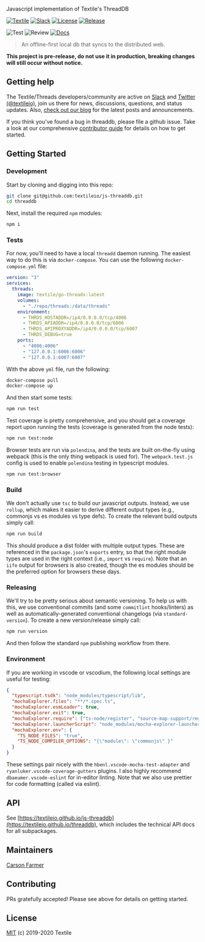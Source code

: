 Javascript implementation of Textile's ThreadDB

[![Textile](https://img.shields.io/badge/made%20by-Textile-informational.svg)](https://textile.io)
[![Slack](https://img.shields.io/badge/slack-slack.textile.io-informational.svg)](https://slack.textile.io)
[![License](https://img.shields.io/github/license/textileio/js-threaddb.svg)](./LICENSE)
[![Release](https://img.shields.io/github/release/textileio/js-threaddb.svg)](https://github.com/textileio/js-threaddb/releases/latest)

![Test](https://github.com/textileio/js-threaddb/workflows/Test/badge.svg)
![Review](https://github.com/textileio/js-threaddb/workflows/Review/badge.svg)
[![Docs](https://github.com/textileio/js-threaddb/workflows/Docs/badge.svg)](https://textileio.github.io/js-threaddb)

> An offline-first local db that syncs to the distributed web.

**This project is pre-release, do not use it in production, breaking changes will still occur without notice.**

## Getting help

The Textile/Threads developers/community are active on [Slack](https://slack.textile.io/) and
[Twitter (@textileio)](https://twitter.com/textileio), join us there for news, discussions,
questions, and status updates. Also, [check out our blog](https://blog.textile.io) for the
latest posts and announcements.

If you think you've found a bug in threaddb, please file a github issue. Take a look at our
comprehensive [contributor guide](#contributing) for details on how to get started.

## Getting Started

### Development

Start by cloning and digging into this repo:

```bash
git clone git@github.com:textileio/js-threaddb.git
cd threaddb
```

Next, install the required `npm` modules:

```bash
npm i
```

### Tests

For now, you'll need to have a local `threadd` daemon running. The easiest way to do this is via
`docker-compose`. You can use the following `docker-compose.yml` file:

```yml
version: "3"
services:
  threads:
    image: textile/go-threads:latest
    volumes:
      - "./repo/threads:/data/threads"
    environment:
      - THRDS_HOSTADDR=/ip4/0.0.0.0/tcp/4006
      - THRDS_APIADDR=/ip4/0.0.0.0/tcp/6006
      - THRDS_APIPROXYADDR=/ip4/0.0.0.0/tcp/6007
      - THRDS_DEBUG=true
    ports:
      - "4006:4006"
      - "127.0.0.1:6006:6006"
      - "127.0.0.1:6007:6007"
```

With the above `yml` file, run the following:

```bash
docker-compose pull
docker-compose up
```

And then start some tests:

```bash
npm run test
```

Test coverage is pretty comprehensive, and you should get a coverage report upon running the tests
(coverage is generated from the node tests):

```bash
npm run test:node
```

Browser tests are run via `polendina`, and the tests are built on-the-fly using webpack (this is
the only thing webpack is used for). The `webpack.test.js` config is used to enable `polendina`
testing in typescript modules.

```bash
npm run test:browser
```

### Build

We don't actually use `tsc` to build our javascript outputs. Instead, we use `rollup`, which
makes it easier to derive different output types (e.g., commonjs vs es modules vs type defs). To
create the relevant build outputs simply call:

```bash
npm run build
```

This should produce a dist folder with multiple output types. These are referenced in the
`package.json`'s `exports` entry, so that the right module types are used in the right context
(i.e., `import` vs `require`). Note that an `iife` output for browsers is also created, though
the es modules should be the preferred option for browsers these days.

### Releasing

We'll try to be pretty serious about semantic versioning. To help us with this, we use conventional
commits (and some `commitlint` hooks/linters) as well as automatically-generated conventional
changelogs (via `standard-version`). To create a new version/release simply call:

```bash
npm run version
```

And then follow the standard `npm` publishing workflow from there.

### Environment

If you are working in vscode or vscodium, the following local settings are useful for testing:

```json
{
  "typescript.tsdk": "node_modules/typescript/lib",
  "mochaExplorer.files": "**/*.spec.ts",
  "mochaExplorer.esmLoader": true,
  "mochaExplorer.exit": true,
  "mochaExplorer.require": ["ts-node/register", "source-map-support/register"],
  "mochaExplorer.launcherScript": "node_modules/mocha-explorer-launcher-scripts/nyc",
  "mochaExplorer.env": {
    "TS_NODE_FILES": "true",
    "TS_NODE_COMPILER_OPTIONS": "{\"module\": \"commonjs\" }"
  }
}
```

These settings pair nicely with the `hbenl.vscode-mocha-test-adapter` and
`ryanluker.vscode-coverage-gutters` plugins. I also highly recommend `dbaeumer.vscode-eslint` for
in-editor linting. Note that we also use prettier for code formatting (called via eslint).

## API

See [https://textileio.github.io/js-threaddb](https://textileio.github.io/threaddb), which includes
the technical API docs for all subpackages.

## Maintainers

[Carson Farmer](https://github.com/carsonfarmer)

## Contributing

PRs gratefully accepted! Please see above for details on getting started.

## License

[MIT](./LICENSE) (c) 2019-2020 Textile
